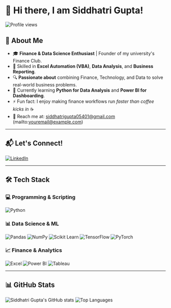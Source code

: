 # 👋 Hi there, I am Siddhatri Gupta!

![Profile views](https://komarev.com/ghpvc/?username=YourGitHubUsername&color=brightgreen)


## 🚀 About Me
- 🎓 **Finance & Data Science Enthusiast** | Founder of my university's Finance Club.
- 💼 Skilled in **Excel Automation (VBA)**, **Data Analysis**, and **Business Reporting**.
- 🔍 **Passionate about** combining Finance, Technology, and Data to solve real-world business problems.
- 🌱 Currently learning **Python for Data Analysis** and **Power BI for Dashboarding**.
- ⚡ Fun fact: I enjoy making finance workflows run *faster than coffee kicks in* ☕
- 📧 Reach me at: siddhatrigupta05401@gmail.com (mailto:youremail@example.com)

---

## 📬 Let's Connect!
[![LinkedIn](https://img.shields.io/badge/LinkedIn-blue?style=for-the-badge&logo=linkedin)]([linkedin.com/in/siddhatri-gupta-aa25291ab](https://www.linkedin.com/in/siddhatri-gupta-aa25291ab?lipi=urn%3Ali%3Apage%3Ad_flagship3_profile_view_base_contact_details%3B1rpHNP7gSluUD%2F57AaGX2Q%3D%3D))

---

## 🛠 Tech Stack

### 💻 Programming & Scripting
![Python](https://img.shields.io/badge/Python-3776AB?style=for-the-badge&logo=python&logoColor=white)

### 📊 Data Science & ML
![Pandas](https://img.shields.io/badge/Pandas-150458?style=for-the-badge&logo=pandas&logoColor=white)
![NumPy](https://img.shields.io/badge/NumPy-013243?style=for-the-badge&logo=numpy&logoColor=white)
![Scikit Learn](https://img.shields.io/badge/Scikit--Learn-F7931E?style=for-the-badge&logo=scikit-learn&logoColor=white)
![TensorFlow](https://img.shields.io/badge/TensorFlow-FF6F00?style=for-the-badge&logo=tensorflow&logoColor=white)
![PyTorch](https://img.shields.io/badge/PyTorch-EE4C2C?style=for-the-badge&logo=pytorch&logoColor=white)

### 📈 Finance & Analytics
![Excel](https://img.shields.io/badge/Excel-217346?style=for-the-badge&logo=microsoft-excel&logoColor=white)
![Power BI](https://img.shields.io/badge/Power%20BI-F2C811?style=for-the-badge&logo=powerbi&logoColor=black)
![Tableau](https://img.shields.io/badge/Tableau-E97627?style=for-the-badge&logo=tableau&logoColor=white)

---

## 📊 GitHub Stats
![Siddhatri Gupta's GitHub stats](https://github-readme-stats.vercel.app/api?username=YourGitHubUsername&show_icons=true&theme=radical)
![Top Languages](https://github-readme-stats.vercel.app/api/top-langs/?username=YourGitHubUsername&layout=compact&theme=radical)

